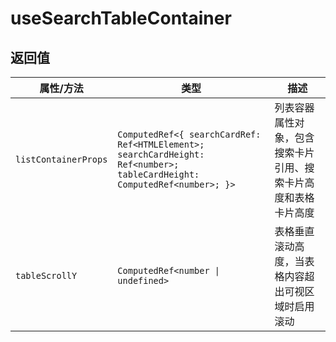 # useSearchTableContainer

## 返回值

| 属性/方法 | 类型 | 描述 |
|-----------|------|------|
| `listContainerProps` | `ComputedRef<{ searchCardRef: Ref<HTMLElement>; searchCardHeight: Ref<number>; tableCardHeight: ComputedRef<number>; }>` | 列表容器属性对象，包含搜索卡片引用、搜索卡片高度和表格卡片高度 |
| `tableScrollY` | `ComputedRef<number \| undefined>` | 表格垂直滚动高度，当表格内容超出可视区域时启用滚动 |
